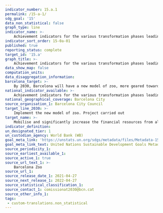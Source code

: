 ```yaml
---
indicator_number: 15.a.1
permalink: /15-a-1/
sdg_goal: '15'
data_non_statistical: false
graph_type: line
indicator_name: >-
    Achievement indicators for the various transformation phases leading to the new model for Barcelona Zoo
indicator_sort_order: 15-0a-01
published: true
reporting_status: complete
target_id: '15.a'
graph_title: >-
    Achievement indicators for the various transformation phases leading to the new model for Barcelona Zoo
data_show_map: false
computation_units: 
data_disaggregation_information:
barcelona_target: >-
    By 2030, Barcelona will have a new model of zoo, more geared towards the preservation and dissemination of biodiversity, and a Biodiversity Research Institute
national_indicator_available: >-
    Achievement indicators for the various transformation phases leading to the new model for Barcelona Zoo
national_geographical_coverage: Barcelona City
source_organisation_1: Barcelona City Council
target_line_2030: >-
    Implement the new model of zoo. Project carried out
target_name: >-
    Mobilise and significantly increase the financial resources from all sources in order to conserve and sustainably use biodiversity and ecosystems
indicator_definition:
un_designated_tier: 1
un_custodian_agency: World Bank (WB)
goal_meta_link: 'https://unstats.un.org/sdgs/metadata/files/Metadata-15-0a-01.pdf'
goal_meta_link_text: United Nations Sustainable Development Goals Metadata (pdf 894kB)
source_periodicity_1: 
source_earliest_available_1: 
source_active_1: true
source_url_text_1: >-
    Barcelona Zoo
source_url_1: 
source_release_date_1: 2021-04-27
source_next_release_1: 2022-04-27
source_statistical_classification_1: 
source_contact_1: comissionat2030@bcn.cat
source_other_info_1:
tags:
 - custom-translations.non_statistical
---
```

